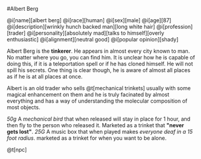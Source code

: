 #Albert Berg

@i[name][albert berg]
@i[race][human]
@i[sex][male]
@i[age][87]
@i[description][wrinkly hunch backed man][long white hair]
@i[profession][trader]
@i[personality][absolutely mad][talks to himself][overly enthusiastic]
@i[alignment][neutral good]
@i[popular opinion][shady]

Albert Berg is the **tinkerer**. He appears in almost every city known to man. No matter where you go, you can find him. It is unclear how he is capable of doing this, if it is a teleportation spell or if he has cloned himself. He will not spill his secrets. One thing is clear though, he is aware of almost all places as if he is at all places at once.

Albert is an old trader who sells @t[mechanical trinkets] usually with some magical enhancement on them and he is truly facinated by almost everything and has a way of understanding the molecular composition of most objects.

_50g_ A _mechanical bird_ that when released will stay in place for 1 hour, and then fly to the person who released it. Marketed as a trinket that **"never gets lost"**.
_25G_ A music box that when played makes _everyone deaf in a 15 foot radius_. marketed as a trinket for when you want to be alone.

@t[npc]
